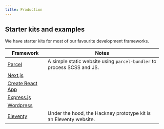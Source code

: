 ```yaml
---
title: Production
---
```


## Starter kits and examples

We have starter kits for most of our favourite development frameworks.

| Framework             | Notes                                                                  |
| --------------------- | ---------------------------------------------------------------------- |
| [Parcel](x)           | A simple static website using `parcel-bundler` to process SCSS and JS. |
| [Next.js](x)          |                                                                        |
| [Create React App](x) |                                                                        |
| [Express.js](x)       |                                                                        |
| [Wordpress](x)        |                                                                        |
| [Eleventy](x)         | Under the hood, the Hackney prototype kit is an Eleventy website.      |
